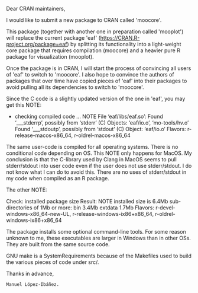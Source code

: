 Dear CRAN maintainers,

I would like to submit a new package to CRAN called 'moocore'.

This package (together with another one in preparation called 'mooplot') will
replace the current package 'eaf' (https://CRAN.R-project.org/package=eaf) by
splitting its functionality into a light-weight core package that requires
compilation (moocore) and a heavier pure R package for visualization (mooplot).

Once the package is in CRAN, I will start the process of convincing all users
of 'eaf' to switch to 'moocore'. I also hope to convince the authors of
packages that over time have copied pieces of 'eaf' into their packages to
avoid pulling all its dependencies to switch to 'moocore'.

Since the C code is a slightly updated version of the one in 'eaf', you may get
this NOTE:

* checking compiled code ... NOTE
File ‘eaf/libs/eaf.so’:
  Found ‘___stderrp’, possibly from ‘stderr’ (C)
    Objects: ‘eaf/io.o’, ‘mo-tools/hv.o’
  Found ‘___stdoutp’, possibly from ‘stdout’ (C)
    Object: ‘eaf/io.o’
Flavors: r-release-macos-x86_64, r-oldrel-macos-x86_64

The same user-code is compiled for all operating systems. There is no
conditional code depending on OS. This NOTE only happens for MacOS. My
conclusion is that the C-library used by Clang in MacOS seems to pull
stderr/stdout into user code even if the user does not use stderr/stdout. I do
not know what I can do to avoid this. There are no uses of stderr/stdout in my
code when compiled as an R package.

The other NOTE:

Check: installed package size
Result: NOTE
     installed size is 6.4Mb
     sub-directories of 1Mb or more:
     bin 3.4Mb
     extdata 1.7Mb
Flavors: r-devel-windows-x86_64-new-UL, r-release-windows-ix86+x86_64, r-oldrel-windows-ix86+x86_64

The package installs some optional command-line tools. For some reason unknown
to me, these executables are larger in Windows than in other OSs. They are
built from the same source code.

GNU make is a SystemRequirements because of the Makefiles used to build the
various pieces of code under src/.

Thanks in advance,

    Manuel López-Ibáñez.
